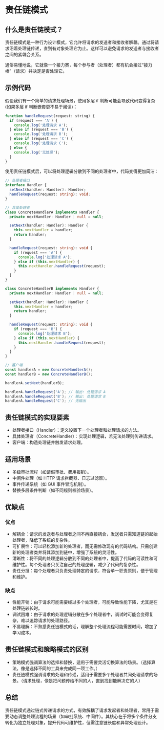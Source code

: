 # 责任链模式

## 什么是责任链模式？

责任链模式是一种行为设计模式，它允许将请求的发送者和接收者解耦。通过将请求沿着处理链传递，直到有对象处理它为止。这样可以避免请求的发送者与接收者之间的紧耦合关系。

通俗易懂地说，它就像一个接力赛，每个参与者（处理者）都有机会接过“接力棒”（请求）并决定是否处理它。

## 示例代码

假设我们有一个简单的请求处理场景，使用多层 if 判断可能会导致代码变得复杂(如果多层 if 判断嵌套更不易于阅读)：

```js
function handleRequest(request: string) {
  if (request === 'A') {
    console.log('处理请求 A');
  } else if (request === 'B') {
    console.log('处理请求 B');
  } else if (request === 'C') {
    console.log('处理请求 C');
  } else {
    console.log('无处理');
  }
}
```

使用责任链模式后，可以将处理逻辑分散到不同的处理者中，代码变得更加简洁：

```ts
// 处理者接口
interface Handler {
  setNext(handler: Handler): Handler;
  handleRequest(request: string): void;
}

// 具体处理者
class ConcreteHandlerA implements Handler {
  private nextHandler: Handler | null = null;

  setNext(handler: Handler): Handler {
    this.nextHandler = handler;
    return handler;
  }

  handleRequest(request: string): void {
    if (request === 'A') {
      console.log('处理请求 A');
    } else if (this.nextHandler) {
      this.nextHandler.handleRequest(request);
    }
  }
}

class ConcreteHandlerB implements Handler {
  private nextHandler: Handler | null = null;

  setNext(handler: Handler): Handler {
    this.nextHandler = handler;
    return handler;
  }

  handleRequest(request: string): void {
    if (request === 'B') {
      console.log('处理请求 B');
    } else if (this.nextHandler) {
      this.nextHandler.handleRequest(request);
    }
  }
}

// 客户端
const handlerA = new ConcreteHandlerA();
const handlerB = new ConcreteHandlerB();

handlerA.setNext(handlerB);

handlerA.handleRequest('A'); // 输出: 处理请求 A
handlerA.handleRequest('B'); // 输出: 处理请求 B
handlerA.handleRequest('C'); // 无输出
```

## 责任链模式的实现要素

- 处理者接口（Handler）：定义设置下一个处理者和处理请求的方法。
- 具体处理者（ConcreteHandler）：实现处理逻辑，若无法处理则传递请求。
- 客户端：构造处理链并触发请求处理。

## 适用场景

- 多级审批流程（如请假审批、费用报销）。
- 中间件处理（如 HTTP 请求拦截器、日志过滤器）。
- 事件传递系统（如 GUI 事件冒泡机制）。
- 替换多层条件判断（如不同规则校验场景）。

## 优缺点

### 优点

- 解耦合：请求的发送者与处理者之间不再直接耦合，发送者只需知道链的起始处理者，降低了系统的复杂性。
- 可扩展性：可以轻松添加新的处理者，而无需修改现有的代码结构。只需创建新的处理者类并将其添加到链中，增强了系统的灵活性。
- 清晰性：将不同的处理逻辑分散到不同的处理者中，提高了代码的可读性和可维护性。每个处理者只关注自己的处理逻辑，减少了代码的复杂性。
- 责任分担：每个处理者只负责处理特定的请求，符合单一职责原则，便于管理和维护。

### 缺点

- 性能开销：由于请求可能需要经过多个处理者，可能导致性能下降，尤其是在处理链较长时。
- 调试困难：由于请求的处理逻辑分散在多个处理者中，调试时可能会变得复杂，难以追踪请求的处理路径。
- 不易理解：不熟悉责任链模式的话，理解整个处理流程可能需要时间，增加了学习成本。

## 责任链模式和策略模式的区别

- 策略模式强调算法的选择和替换，适用于需要灵活切换算法的场景。（选择算法，像是选择不同的工具来完成同一项工作。）
- 责任链模式强调请求的处理和传递，适用于需要多个处理者共同处理请求的场景。（请求处理，像是把问题传给不同的人，直到找到能解决它的人）

## 总结

责任链模式通过链式传递请求的方式，有效解耦了请求发起者和处理者，常用于需要动态调整处理流程的场景（如审批系统、中间件）。其核心在于将多个条件分支转化为独立处理对象，提升代码可维护性，但需注意链长度和异常处理设计。
